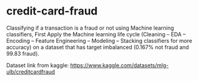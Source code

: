 # credit-card-fraud

Classifying if a transaction is a fraud or not using Machine learning classifiers, First Apply the Machine learning life cycle (Cleaning – EDA – Encoding – Feature Engineering – Modeling – Stacking classifiers for more accuracy) on a dataset that has target imbalanced (0.167% not fraud and 99.83 fraud).

Dataset link from kaggle:
https://www.kaggle.com/datasets/mlg-ulb/creditcardfraud
